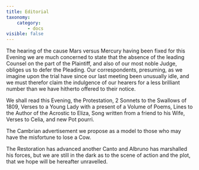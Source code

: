 ```yaml
---
title: Editorial
taxonomy:
    category:
        - docs
visible: false
---
```


The hearing of the cause Mars versus Mercury having been fixed for this Evening we are much concerned to state that the absence of the leading Counsel on the part of the Plaintiff, and also of our most noble Judge, obliges us to defer the Pleading. Our correspondents, presuming, as we imagine upon the trial have since our last meeting been unusually idle, and we must therefor claim the indulgence of our hearers for a less brilliant number than we have hitherto offered to their notice.

We shall read this Evening, the Protestation, 2 Sonnets to the Swallows of 1809, Verses to a Young Lady with a present of a Volume of Poems, Lines to the Author of the Acrostic to Eliza, Song written from a friend to his Wife, Verses to Celia, and new Pot pourri.

The Cambrian advertisement we propose as a model to those who may have the misfortune to lose a Cow.

The Restoration has advanced another Canto and Albruno has marshalled his forces, but we are still in the dark as to the scene of action and the plot, that we hope will be hereafter unravelled.